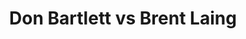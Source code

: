 ---
title: Don Bartlett vs Brent Laing
player1:
  name: Bartlett, Don
  percent: 86
  wins: 1
  losses: 0
player2:
  name: Laing, Brent
  percent: 90
  wins: 0
  losses: 1
games:
- player1:
    team: AB
    position: Lead
    percent: 86
    win: 1
    loss: 0
  player2:
    team: 'ON'
    position: Second
    percent: 90
    win: 0
    loss: 1
  event: Brier
  year: 2006
  draw: Round Robin(10)
  score: ON 4 - AB 7
- player1:
    team: MAR
    position: Lead
    percent: 83
    win: 1
    loss: 0
  player2:
    team: MOR
    position: Lead
    percent: 91
    win: 0
    loss: 1
  event: Trials (Men)
  year: 2001
  draw: Round Robin(9)
  score: MAR 9 - MOR 8
- player1:
    team: MAR
    position: Lead
    percent: 94
    win: 0
    loss: 1
  player2:
    team: HOW
    position: Second
    percent: 71
    win: 1
    loss: 0
  event: Trials (Men)
  year: 2005
  draw: Round Robin(12)
  score: MAR 6 - HOW 8
---